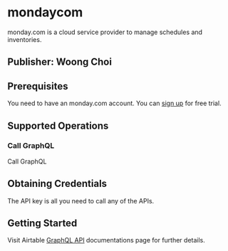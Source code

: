 # mondaycom
monday.com is a cloud service provider to manage schedules and inventories.

## Publisher: Woong Choi

## Prerequisites
You need to have an monday.com account. You can [sign up](https://monday.com/) for free trial.

## Supported Operations
### Call GraphQL
Call GraphQL

## Obtaining Credentials
The API key is all you need to call any of the APIs.

## Getting Started
Visit Airtable [GraphQL API](https://api.developer.monday.com/docs) documentations page for further details.